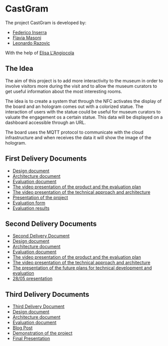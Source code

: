 # CastGram

The project CastGram is developed by:

- [Federico Inserra](https://www.linkedin.com/in/federico-inserra-a99260169/)
- [Flavia Masoni](https://www.linkedin.com/in/flavia-masoni/)
- [Leonardo Razovic](https://www.linkedin.com/in/leonardo-razovic-4b20b1121/)

With the help of [Elisa L'Angiocola](https://www.linkedin.com/in/elisa-l-angiocola-57a69353)

## The Idea

The aim of this project is to add more interactivity to the museum in order to involve visitors more during the visit and to allow the museum curators to get useful information about the most interesting rooms.



The idea is to create a system that through the NFC activates the display of the board and an hologram comes out with a colorized statue. The interaction of users with the statue could be useful for museum curators to valuate the engagement os a certain statue. 
This data will be displayed on a dashboard accessible through an URL.

The board uses the MQTT protocol to communicate with the cloud infrastructure and when receives the data it will show the image of the hologram. 

## First Delivery Documents

- [Design document](/1stDelivery/Design.md)
- [Architecture document](/1stDelivery/Architecture.md)
- [Evaluation document](/1stDelivery/Evaluation.md)
- [The video presentation of the product and the evaluation plan](https://www.youtube.com/watch?v=L3qy94uKGkU&feature=youtu.be)
- [The video presentation of the technical approach and architecture](https://www.youtube.com/watch?v=IcLEndSx2t4&feature=youtu.be)
- [Presentation of the project](https://docs.google.com/presentation/d/1EXZypYZ0uCAltlGvUrAoHb4xfpCnDxEpM-Q-yBL6kMw/edit?usp=sharing)
- [Evaluation form](https://lrazovic.typeform.com/to/UzEcbW)
- [Evaluation results](https://lrazovic.typeform.com/report/UzEcbW/mYDi41SiC8Q4fGKD)

## Second Delivery Documents
- [Second Delivery Document](https://github.com/federicoInserra/Big-Project-IoT/blob/master/2ndDelivery/2nd%20delivery.md)
- [Design document](/2ndDelivery/Design.md)
- [Architecture document](/2ndDelivery/Architecture.md)
- [Evaluation document](/2ndDelivery/Evaluation.md)
- [The video presentation of the product and the evaluation plan](https://youtu.be/PRMyWFst-rs)
- [The video presentation of the technical approach and architecture](https://www.youtube.com/watch?v=liWqAV-lwe4)
- [The presentation of the future plans for technical development and evaluation ](https://youtu.be/5lAtW3QW4jg)
- [28/05 presentation](https://docs.google.com/presentation/d/1SSP5tCvUbp5Dkc9KxLCV6OZQ3zQDs7Ixy6jjmiDCO1w/edit?usp=sharing)

## Third Delivery Documents
- [Third Delivery Document]()
- [Design document]()
- [Architecture document]()
- [Evaluation document]()
- [Blog Post]()
- [Demonstration of the project]()
- [Final Presentation]()
